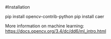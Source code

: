 #Installation

pip install opencv-contrib-python
pip install caer

More information on machine learning: 
https://docs.opencv.org/3.4/dc/dd6/ml_intro.html

